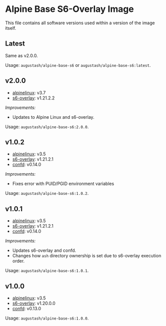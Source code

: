 # Alpine Base S6-Overlay Image

This file contains all software versions used within a version of the image itself.

## Latest

Same as v2.0.0.

Usage: `augustash/alpine-base-s6` or `augustash/alpine-base-s6:latest`.

## v2.0.0

- [alpinelinux](https://github.com/alpinelinux): v3.7
- [s6-overlay](https://github.com/just-containers/s6-overlay): v1.21.2.2

*Improvements:*

- Updates to Alpine Linux and s6-overlay.

Usage: `augustash/alpine-base-s6:2.0.0`.

## v1.0.2

- [alpinelinux](https://github.com/alpinelinux): v3.5
- [s6-overlay](https://github.com/just-containers/s6-overlay): v1.21.2.1
- [confd](https://github.com/kelseyhightower/confd/): v0.14.0

*Improvements:*

- Fixes error with PUID/PGID environment variables

Usage: `augustash/alpine-base-s6:1.0.2`.

## v1.0.1

- [alpinelinux](https://github.com/alpinelinux): v3.5
- [s6-overlay](https://github.com/just-containers/s6-overlay): v1.21.2.1
- [confd](https://github.com/kelseyhightower/confd/): v0.14.0

*Improvements:*

- Updates s6-overlay and confd.
- Changes how `ash` directory ownership is set due to s6-overlay execution order.

Usage: `augustash/alpine-base-s6:1.0.1`.

## v1.0.0

- [alpinelinux](https://github.com/alpinelinux): v3.5
- [s6-overlay](https://github.com/just-containers/s6-overlay): v1.20.0.0
- [confd](https://github.com/kelseyhightower/confd/): v0.13.0

Usage: `augustash/alpine-base-s6:1.0.0`.
